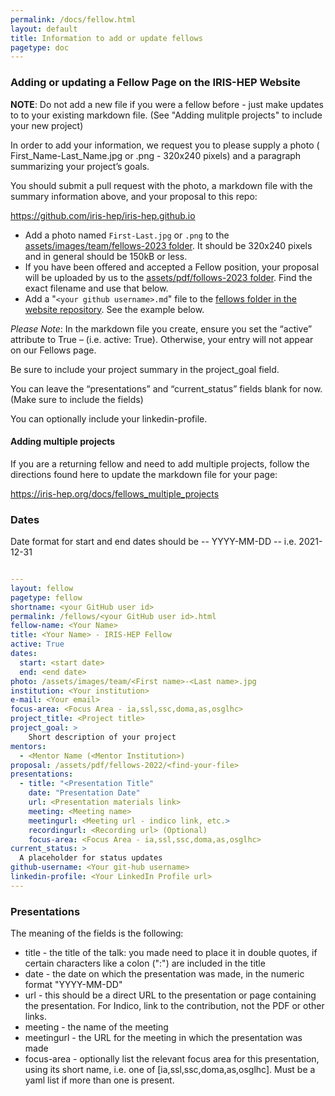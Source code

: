 ```yaml
---
permalink: /docs/fellow.html
layout: default
title: Information to add or update fellows
pagetype: doc
---
```


### Adding or updating a Fellow Page on the IRIS-HEP Website

**NOTE**: Do not add a new file if you were a fellow before - just make updates to to your existing markdown file. (See "Adding mulitple projects" to include your new project)

In order to add your information, we request you to please supply a photo ( First_Name-Last_Name.jpg or .png - 320x240 pixels) and a paragraph summarizing your project’s goals.

You should submit a pull request with the photo, a markdown file with the summary information above, and your proposal to this repo:

<https://github.com/iris-hep/iris-hep.github.io>


* Add a photo named `First-Last.jpg` or `.png` to the [assets/images/team/fellows-2023 folder](https://github.com/iris-hep/iris-hep.github.io/tree/master/assets/images/team/fellows-2023). It should be 320x240 pixels and in general should be 150kB or less.
* If you have been offered and accepted a Fellow position, your proposal will be uploaded by us to the [assets/pdf/follows-2023 folder](https://github.com/iris-hep/iris-hep.github.io/tree/master/assets/pdf/fellows-2023). Find the exact filename and use that below.
* Add a "`<your github username>.md`" file to the [fellows folder in the website repository](https://github.com/iris-hep/iris-hep.github.io/tree/master/pages/fellows/2023). See the example below.

*Please Note*:  In the markdown file you create, ensure you set the “active” attribute to True – (i.e.  active: True).  Otherwise, your entry will not appear on our Fellows page.

Be sure to include your project summary in the project_goal field.

You can leave the “presentations” and “current_status” fields blank for now.  (Make sure to include the fields)

You can optionally include your linkedin-profile.

#### Adding multiple projects
If you are a returning fellow and need to add multiple projects, follow the directions found here to update the markdown file for your page:

  <https://iris-hep.org/docs/fellows_multiple_projects>

### Dates
Date format for start and end dates should be -- YYYY-MM-DD -- i.e. 2021-12-31

```yml

---
layout: fellow
pagetype: fellow
shortname: <your GitHub user id>
permalink: /fellows/<your GitHub user id>.html
fellow-name: <Your Name>
title: <Your Name> - IRIS-HEP Fellow
active: True
dates:
  start: <start date>
  end: <end date>
photo: /assets/images/team/<First name>-<Last name>.jpg
institution: <Your institution>
e-mail: <Your email>
focus-area: <Focus Area - ia,ssl,ssc,doma,as,osglhc>
project_title: <Project title>
project_goal: >
    Short description of your project
mentors:
  - <Mentor Name (<Mentor Institution>)
proposal: /assets/pdf/fellows-2022/<find-your-file>
presentations:
  - title: "<Presentation Title"
    date: "Presentation Date"
    url: <Presentation materials link>
    meeting: <Meeting name>
    meetingurl: <Meeting url - indico link, etc.>
    recordingurl: <Recording url> (Optional)
    focus-area: <Focus Area - ia,ssl,ssc,doma,as,osglhc>
current_status: >
  A placeholder for status updates
github-username: <Your git-hub username>
linkedin-profile: <Your LinkedIn Profile url>
---
```

### Presentations

The meaning of the fields is the following:

  * title - the title of the talk: you made need to place it in double quotes, if certain characters like a colon (":") are included in the title
  * date - the date on which the presentation was made, in the numeric format "YYYY-MM-DD"
  * url - this should be a direct URL to the presentation or page containing the presentation. For Indico, link to the contribution, not the PDF or other links.
  * meeting - the name of the meeting
  * meetingurl - the URL for the meeting in which the presentation was made
  * focus-area - optionally list the relevant focus area for this presentation, using its short name, i.e. one of [ia,ssl,ssc,doma,as,osglhc]. Must be a yaml list if more than one is present.

